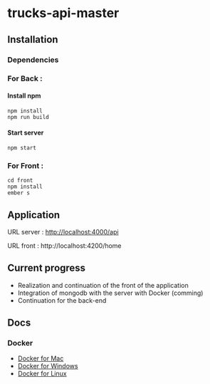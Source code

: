 # trucks-api-master


## Installation

### Dependencies

### For Back :

#### Install npm

```
npm install
npm run build
```

#### Start server
`npm start`


### For Front :

```
cd front
npm install
ember s
```


## Application

URL server : <http://localhost:4000/api>

URL front : http://localhost:4200/home

## Current progress
* Realization and continuation of the front of the application
* Integration of mongodb with the server with Docker (comming)
* Continuation for the back-end

## Docs

### Docker

* [Docker for Mac](https://docs.docker.com/docker-for-mac/)
* [Docker for Windows](https://docs.docker.com/docker-for-windows/)
* [Docker for Linux](https://docs.docker.com/engine/installation/linux/)



